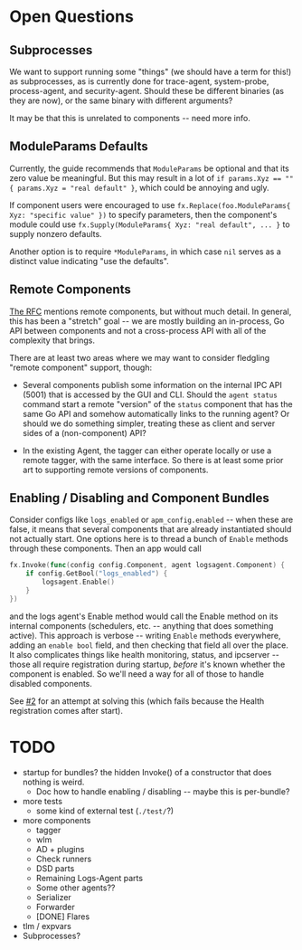 # Open Questions

## Subprocesses

We want to support running some "things" (we should have a term for this!) as subprocesses, as is currently done for trace-agent, system-probe, process-agent, and security-agent.
Should these be different binaries (as they are now), or the same binary with different arguments?

It may be that this is unrelated to components -- need more info.

## ModuleParams Defaults

Currently, the guide recommends that `ModuleParams` be optional and that its zero value be meaningful.
But this may result in a lot of `if params.Xyz == "" { params.Xyz = "real default" }`, which could be annoying and ugly.

If component users were encouraged to use `fx.Replace(foo.ModuleParams{ Xyz: "specific value" })` to specify parameters, then the component's module could use `fx.Supply(ModuleParams{ Xyz: "real default", ... }` to supply nonzero defaults.

Another option is to require `*ModuleParams`, in which case `nil` serves as a distinct value indicating "use the defaults".

## Remote Components

[The RFC](https://github.com/DataDog/architecture/blob/master/rfcs/agent-component-architecture/rfc.md#remote-component-considerations) mentions remote components, but without much detail.
In general, this has been a "stretch" goal -- we are mostly building an in-process, Go API between components and not a cross-process API with all of the complexity that brings.

There are at least two areas where we may want to consider fledgling "remote component" support, though:

 * Several components publish some information on the internal IPC API (5001) that is accessed by the GUI and CLI.
   Should the `agent status` command start a remote "version" of the `status` component that has the same Go API and somehow automatically links to the running agent?
   Or should we do something simpler, treating these as client and server sides of a (non-component) API?

 * In the existing Agent, the tagger can either operate locally or use a remote tagger, with the same interface.
   So there is at least some prior art to supporting remote versions of components.

## Enabling / Disabling and Component Bundles

Consider configs like `logs_enabled` or `apm_config.enabled` -- when these are false, it means that several components that are already instantiated should not actually start.
One options here is to thread a bunch of `Enable` methods through these components.
Then an app would call
```go
fx.Invoke(func(config config.Component, agent logsagent.Component) {
    if config.GetBool("logs_enabled") {
        logsagent.Enable()
    }
})
```

and the logs agent's Enable method would call the Enable method on its internal components (schedulers, etc. -- anything that does something active).
This approach is verbose -- writing `Enable` methods everywhere, adding an `enable bool` field, and then checking that field all over the place.
It also complicates things like health monitoring, status, and ipcserver -- those all require registration during startup, _before_ it's known whether the component is enabled.
So we'll need a way for all of those to handle disabled components.

See [#2](https://github.com/djmitche/dd-agent-comp-experiments/pull/2) for an attempt at solving this (which fails because the Health registration comes after start).

# TODO

 * startup for bundles? the hidden Invoke() of a constructor that does nothing is weird.
   * Doc how to handle enabling / disabling -- maybe this is per-bundle?
 * more tests
   * some kind of external test (`./test/`?)
 * more components
   * tagger
   * wlm
   * AD + plugins
   * Check runners
   * DSD parts
   * Remaining Logs-Agent parts
   * Some other agents??
   * Serializer
   * Forwarder
   * [DONE] Flares
 * tlm / expvars
 * Subprocesses?
